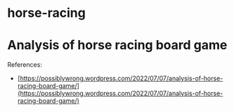 # horse-racing
Analysis of horse racing board game
===================================

References:

* [https://possiblywrong.wordpress.com/2022/07/07/analysis-of-horse-racing-board-game/](https://possiblywrong.wordpress.com/2022/07/07/analysis-of-horse-racing-board-game/)
